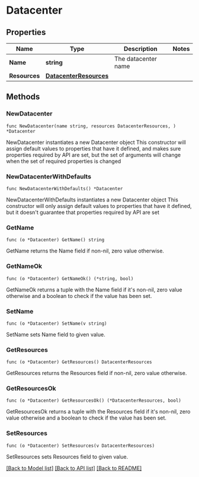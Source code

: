 # Datacenter

## Properties

Name | Type | Description | Notes
------------ | ------------- | ------------- | -------------
**Name** | **string** | The datacenter name | 
**Resources** | [**DatacenterResources**](DatacenterResources.md) |  | 

## Methods

### NewDatacenter

`func NewDatacenter(name string, resources DatacenterResources, ) *Datacenter`

NewDatacenter instantiates a new Datacenter object
This constructor will assign default values to properties that have it defined,
and makes sure properties required by API are set, but the set of arguments
will change when the set of required properties is changed

### NewDatacenterWithDefaults

`func NewDatacenterWithDefaults() *Datacenter`

NewDatacenterWithDefaults instantiates a new Datacenter object
This constructor will only assign default values to properties that have it defined,
but it doesn't guarantee that properties required by API are set

### GetName

`func (o *Datacenter) GetName() string`

GetName returns the Name field if non-nil, zero value otherwise.

### GetNameOk

`func (o *Datacenter) GetNameOk() (*string, bool)`

GetNameOk returns a tuple with the Name field if it's non-nil, zero value otherwise
and a boolean to check if the value has been set.

### SetName

`func (o *Datacenter) SetName(v string)`

SetName sets Name field to given value.


### GetResources

`func (o *Datacenter) GetResources() DatacenterResources`

GetResources returns the Resources field if non-nil, zero value otherwise.

### GetResourcesOk

`func (o *Datacenter) GetResourcesOk() (*DatacenterResources, bool)`

GetResourcesOk returns a tuple with the Resources field if it's non-nil, zero value otherwise
and a boolean to check if the value has been set.

### SetResources

`func (o *Datacenter) SetResources(v DatacenterResources)`

SetResources sets Resources field to given value.



[[Back to Model list]](../README.md#documentation-for-models) [[Back to API list]](../README.md#documentation-for-api-endpoints) [[Back to README]](../README.md)


